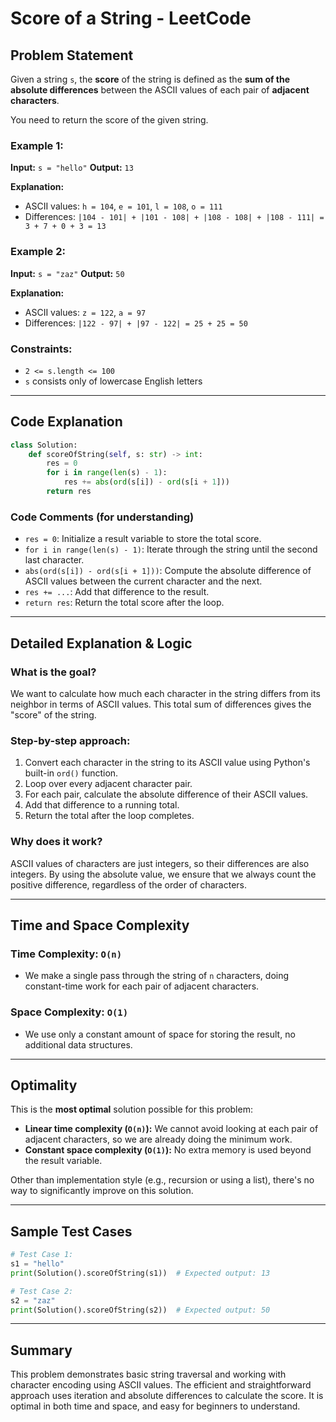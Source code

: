 # Score of a String - LeetCode

## Problem Statement

Given a string `s`, the **score** of the string is defined as the **sum of the absolute differences** between the ASCII values of each pair of **adjacent characters**.

You need to return the score of the given string.

### Example 1:

**Input:** `s = "hello"`
**Output:** `13`

**Explanation:**

* ASCII values: `h = 104`, `e = 101`, `l = 108`, `o = 111`
* Differences: `|104 - 101| + |101 - 108| + |108 - 108| + |108 - 111| = 3 + 7 + 0 + 3 = 13`

### Example 2:

**Input:** `s = "zaz"`
**Output:** `50`

**Explanation:**

* ASCII values: `z = 122`, `a = 97`
* Differences: `|122 - 97| + |97 - 122| = 25 + 25 = 50`

### Constraints:

* `2 <= s.length <= 100`
* `s` consists only of lowercase English letters

---

## Code Explanation

```python
class Solution:
    def scoreOfString(self, s: str) -> int:
        res = 0
        for i in range(len(s) - 1):
            res += abs(ord(s[i]) - ord(s[i + 1]))
        return res
```

### Code Comments (for understanding)

* `res = 0`: Initialize a result variable to store the total score.
* `for i in range(len(s) - 1)`: Iterate through the string until the second last character.
* `abs(ord(s[i]) - ord(s[i + 1]))`: Compute the absolute difference of ASCII values between the current character and the next.
* `res += ...`: Add that difference to the result.
* `return res`: Return the total score after the loop.

---

## Detailed Explanation & Logic

### What is the goal?

We want to calculate how much each character in the string differs from its neighbor in terms of ASCII values. This total sum of differences gives the "score" of the string.

### Step-by-step approach:

1. Convert each character in the string to its ASCII value using Python's built-in `ord()` function.
2. Loop over every adjacent character pair.
3. For each pair, calculate the absolute difference of their ASCII values.
4. Add that difference to a running total.
5. Return the total after the loop completes.

### Why does it work?

ASCII values of characters are just integers, so their differences are also integers. By using the absolute value, we ensure that we always count the positive difference, regardless of the order of characters.

---

## Time and Space Complexity

### Time Complexity: `O(n)`

* We make a single pass through the string of `n` characters, doing constant-time work for each pair of adjacent characters.

### Space Complexity: `O(1)`

* We use only a constant amount of space for storing the result, no additional data structures.

---

## Optimality

This is the **most optimal** solution possible for this problem:

* **Linear time complexity (`O(n)`):** We cannot avoid looking at each pair of adjacent characters, so we are already doing the minimum work.
* **Constant space complexity (`O(1)`):** No extra memory is used beyond the result variable.

Other than implementation style (e.g., recursion or using a list), there's no way to significantly improve on this solution.

---

## Sample Test Cases

```python
# Test Case 1:
s1 = "hello"
print(Solution().scoreOfString(s1))  # Expected output: 13

# Test Case 2:
s2 = "zaz"
print(Solution().scoreOfString(s2))  # Expected output: 50
```

---

## Summary

This problem demonstrates basic string traversal and working with character encoding using ASCII values. The efficient and straightforward approach uses iteration and absolute differences to calculate the score. It is optimal in both time and space, and easy for beginners to understand.
